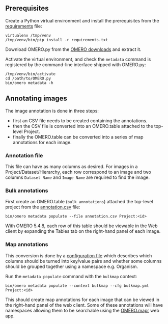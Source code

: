 ## Prerequisites

Create a Python virtual environment and install the prerequisites from the
[requirements](requirements.txt) file:

    virtualenv /tmp/venv
    /tmp/venv/bin/pip install -r requirements.txt


Download OMERO.py from the [OMERO downloads](https://www.openmicroscopy.org/omero/downloads/) and extract it.

Activate the virtual environment, and check the `metadata` command is
registered by the command-line interface shipped with OMERO.py:

    /tmp/venv/bin/activate
    cd /path/to/OMERO.py
    bin/omero metadata -h

## Annotating images

The image annotation is done in three steps:

-   first an CSV file needs to be created containing the annotations.
-   then the CSV file is converted into an OMERO.table attached to the
    top-level Project. 
-   finally the OMERO.table can be converted into a series of map annotations
    for each image.

### Annotation file

This file can have as many columns as desired. For images in a Project/Dataset/Hierarchy, each row correspond to an image and two columns `Dataset Name` and `Image Name` are required to find the image.

### Bulk annotations

First create an OMERO.table (`bulk_annotations`) attached the top-level project from the [annotation.csv](annotation.csv) file:

    bin/omero metadata populate --file annotation.csv Project:<id>

With OMERO 5.4.8, each row of this table should be viewable in the Web client
by expanding the Tables tab on the right-hand panel of each image.

### Map annotations

This conversion is done by a [configuration file](bulkmap.yml) which describes which columns should be turned into key/value pairs and whether some columns should be grouped together using a namespace e.g. Organism.

Run the `metadata populate` command with the `bulkmap` context:

    bin/omero metadata populate --context bulkmap --cfg bulkmap.yml Project:<id>

This should create map annotations for each image that can be viewed in the
right-hand panel of the web client. Some of these annotations will have
namespaces allowing them to be searchable using the
[OMERO.mapr](https://github.com/ome/omero-mapr) web app.

